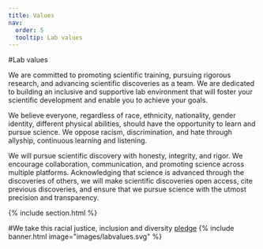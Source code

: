 ```yaml
---
title: Values
nav:
  order: 5
  tooltip: Lab values
---
```


#<i class="fas fa-hands-helping"></i>Lab values

We are committed to promoting scientific training, pursuing rigorous research, and advancing scientific discoveries as a team. We are dedicated to building an inclusive and supportive lab environment that will foster your scientific development and enable you to achieve your goals. 

We believe everyone, regardless of race, ethnicity, nationality, gender identity, different physical abilities, should have the opportunity to learn and pursue science. We oppose racism, discrimination, and hate through allyship, continuous learning and listening.

We will pursue scientific discovery with honesty, integrity, and rigor. We encourage collaboration, communication, and promoting science across multiple platforms. Acknowledging that science is advanced through the discoveries of others, we will make scientific discoveries open access, cite previous discoveries, and ensure that we pursue science with the utmost precision and transparency. 

{% include section.html %}

#<i class="fas fa-hand-holding-heart"></i>We take this racial justice, inclusion and diversity [pledge](https://sammykatta.com/pledge)
{% include banner.html image="images/labvalues.svg" %}